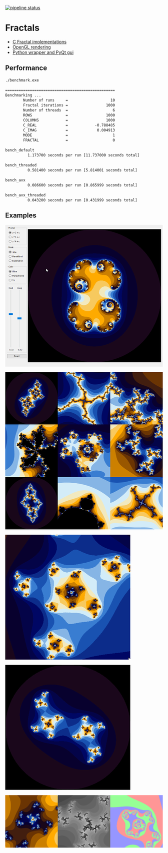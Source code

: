 [![pipeline status](https://gitlab.com/kdries/opengl-fractals/badges/master/pipeline.svg)](https://gitlab.com/kdries/opengl-fractals/commits/master)

# Fractals

- [C Fractal implementations](c-fractals)
- [OpenGL rendering](opengl-fractals)
- [Python wrapper and PyQt gui](python-fractals)


## Performance

```
./benchmark.exe

=================================================
Benchmarking ...
        Number of runs     =                   10
        Fractal iterations =                 1000
        Number of threads  =                    6
        ROWS               =                 1000
        COLUMNS            =                 1000
        C_REAL             =            -0.788485
        C_IMAG             =             0.004913
        MODE               =                    1
        FRACTAL            =                    0

bench_default
          1.173700 seconds per run [11.737000 seconds total]

bench_threaded
          0.581400 seconds per run [5.814001 seconds total]

bench_avx
          0.086600 seconds per run [0.865999 seconds total]

bench_avx_threaded
          0.043200 seconds per run [0.431999 seconds total]
```

## Examples

![](python-fractals/images/gui_example.gif)

![](images/example_ultra.png)

![](images/example_zoom_ultra.gif)

![](images/example_rotate_ultra.gif)

![](images/example_gradients.png)